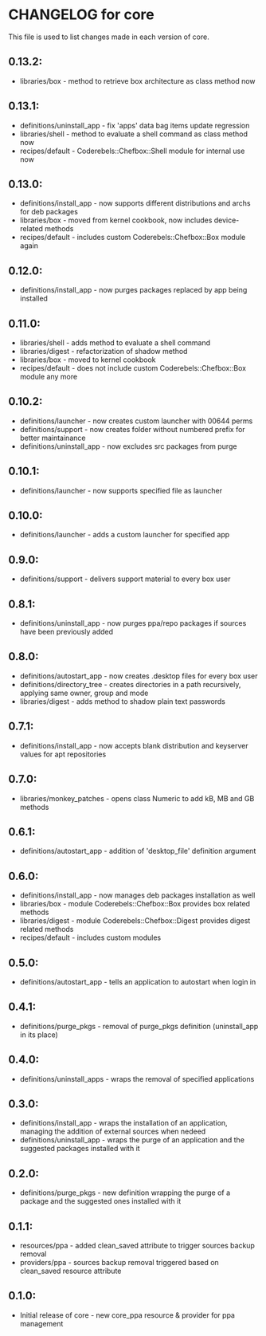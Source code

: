 # CHANGELOG for core

This file is used to list changes made in each version of core.

## 0.13.2:

* libraries/box - method to retrieve box architecture as class method now

## 0.13.1:

* definitions/uninstall_app - fix 'apps' data bag items update regression
* libraries/shell           - method to evaluate a shell command as class method now
* recipes/default           - Coderebels::Chefbox::Shell module for internal use now

## 0.13.0:

* definitions/install_app - now supports different distributions and archs for deb packages
* libraries/box           - moved from kernel cookbook, now includes device-related methods
* recipes/default         - includes custom Coderebels::Chefbox::Box module again

## 0.12.0:

* definitions/install_app - now purges packages replaced by app being installed

## 0.11.0:

* libraries/shell  - adds method to evaluate a shell command
* libraries/digest - refactorization of shadow method
* libraries/box    - moved to kernel cookbook
* recipes/default  - does not include custom Coderebels::Chefbox::Box module any more

## 0.10.2:

* definitions/launcher - now creates custom launcher with 00644 perms
* definitions/support - now creates folder without numbered prefix for better maintainance
* definitions/uninstall_app - now excludes src packages from purge

## 0.10.1:

* definitions/launcher - now supports specified file as launcher

## 0.10.0:

* definitions/launcher - adds a custom launcher for specified app

## 0.9.0:

* definitions/support - delivers support material to every box user

## 0.8.1:

* definitions/uninstall_app - now purges ppa/repo packages if sources have been previously added

## 0.8.0:

* definitions/autostart_app - now creates .desktop files for every box user
* definitions/directory_tree - creates directories in a path recursively, applying same owner, group and mode
* libraries/digest - adds method to shadow plain text passwords

## 0.7.1:

* definitions/install_app - now accepts blank distribution and keyserver values for apt repositories

## 0.7.0:

* libraries/monkey_patches - opens class Numeric to add kB, MB and GB methods

## 0.6.1:

* definitions/autostart_app - addition of 'desktop_file' definition argument

## 0.6.0:

* definitions/install_app - now manages deb packages installation as well
* libraries/box - module Coderebels::Chefbox::Box provides box related methods
* libraries/digest - module Coderebels::Chefbox::Digest provides digest related methods
* recipes/default - includes custom modules

## 0.5.0:

* definitions/autostart_app - tells an application to autostart when login in

## 0.4.1:

* definitions/purge_pkgs - removal of purge_pkgs definition (uninstall_app in its place)

## 0.4.0:

* definitions/uninstall_apps - wraps the removal of specified applications

## 0.3.0:

* definitions/install_app - wraps the installation of an application, managing the addition of external sources when nedeed
* definitions/uninstall_app - wraps the purge of an application and the suggested packages installed with it

## 0.2.0:

* definitions/purge_pkgs - new definition wrapping the purge of a package and the suggested ones installed with it

## 0.1.1:

* resources/ppa - added clean_saved attribute to trigger sources backup removal
* providers/ppa - sources backup removal triggered based on clean_saved resource attribute

## 0.1.0:

* Initial release of core - new core_ppa resource & provider for ppa management

